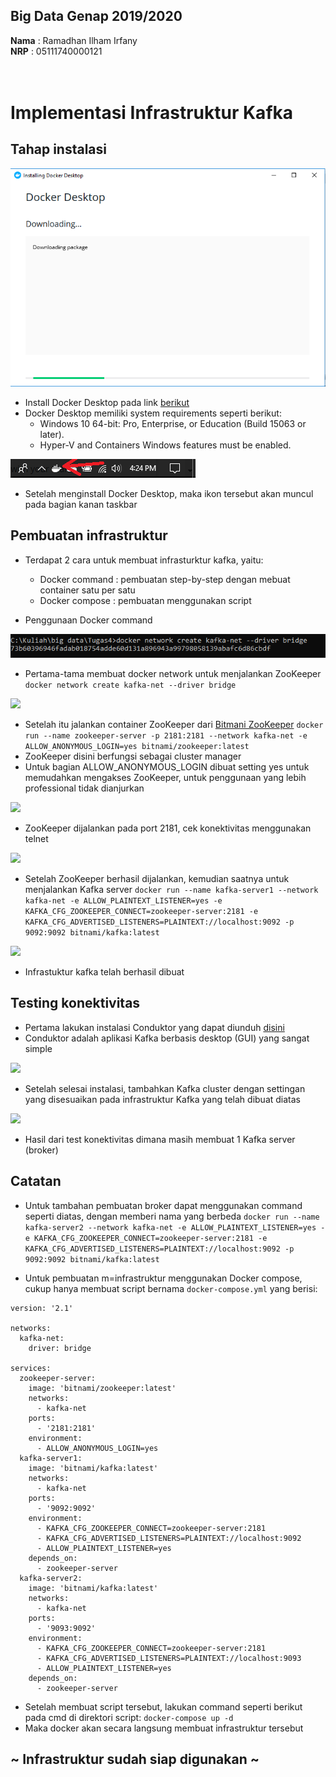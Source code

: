 ## Big Data Genap 2019/2020

**Nama**  : Ramadhan Ilham Irfany<br>
**NRP**   : 05111740000121<br><br><br>

# Implementasi Infrastruktur Kafka

## Tahap instalasi

![](Dokumentasi/install-docker-desktop.PNG)
- Install Docker Desktop pada link [berikut](https://docs.docker.com/docker-for-windows/install/)
- Docker Desktop memiliki system requirements seperti berikut:
  - Windows 10 64-bit: Pro, Enterprise, or Education (Build 15063 or later).
  - Hyper-V and Containers Windows features must be enabled.

![](Dokumentasi/installed-docker-desktop-2.PNG)
- Setelah menginstall Docker Desktop, maka ikon tersebut akan muncul pada bagian kanan taskbar


## Pembuatan infrastruktur

- Terdapat 2 cara untuk membuat infrasturktur kafka, yaitu:
  - Docker command : pembuatan step-by-step dengan mebuat container satu per satu
  - Docker compose : pembuatan menggunakan script

- Penggunaan Docker command

![](Dokumentasi/create-network.PNG)
- Pertama-tama membuat docker network untuk menjalankan ZooKeeper
```docker network create kafka-net --driver bridge```

![](Dokumentasi/docker-run.PNG)
- Setelah itu jalankan container ZooKeeper dari [Bitmani ZooKeeper](https://bitnami.com/stack/zookeeper)
```docker run --name zookeeper-server -p 2181:2181 --network kafka-net -e ALLOW_ANONYMOUS_LOGIN=yes bitnami/zookeeper:latest```
- ZooKeeper disini berfungsi sebagai cluster manager
- Untuk bagian ALLOW_ANONYMOUS_LOGIN dibuat setting yes untuk memudahkan mengakses ZooKeeper, untuk penggunaan yang lebih professional tidak dianjurkan

![](Dokumentasi/telnet.PNG)
- ZooKeeper dijalankan pada port 2181, cek konektivitas menggunakan telnet

![](Dokumentasi/run-broker.PNG)
- Setelah ZooKeeper berhasil dijalankan, kemudian saatnya untuk menjalankan Kafka server
```docker run --name kafka-server1 --network kafka-net -e ALLOW_PLAINTEXT_LISTENER=yes -e KAFKA_CFG_ZOOKEEPER_CONNECT=zookeeper-server:2181 -e KAFKA_CFG_ADVERTISED_LISTENERS=PLAINTEXT://localhost:9092 -p 9092:9092 bitnami/kafka:latest```

![](Dokumentasi/runned.PNG)
- Infrastuktur kafka telah berhasil dibuat


## Testing konektivitas

- Pertama lakukan instalasi Conduktor yang dapat diunduh [disini](https://www.conduktor.io/)
- Conduktor adalah aplikasi Kafka berbasis desktop (GUI) yang sangat simple

![](Dokumentasi/testing.PNG)
- Setelah selesai instalasi, tambahkan Kafka cluster dengan settingan yang disesuaikan pada infrastruktur Kafka yang telah dibuat diatas

![](Dokumentasi/conduktor.PNG)
- Hasil dari test konektivitas dimana masih membuat 1 Kafka server (broker)

## Catatan

- Untuk tambahan pembuatan broker dapat menggunakan command seperti diatas, dengan memberi nama yang berbeda
```docker run --name kafka-server2 --network kafka-net -e ALLOW_PLAINTEXT_LISTENER=yes -e KAFKA_CFG_ZOOKEEPER_CONNECT=zookeeper-server:2181 -e KAFKA_CFG_ADVERTISED_LISTENERS=PLAINTEXT://localhost:9092 -p 9092:9092 bitnami/kafka:latest```

- Untuk pembuatan m=infrastruktur menggunakan Docker compose, cukup hanya membuat script bernama ``docker-compose.yml`` yang berisi:
```
version: '2.1'

networks:
  kafka-net:
    driver: bridge

services:
  zookeeper-server:
    image: 'bitnami/zookeeper:latest'
    networks:
      - kafka-net
    ports:
      - '2181:2181'
    environment:
      - ALLOW_ANONYMOUS_LOGIN=yes
  kafka-server1:
    image: 'bitnami/kafka:latest'
    networks:
      - kafka-net    
    ports:
      - '9092:9092'
    environment:
      - KAFKA_CFG_ZOOKEEPER_CONNECT=zookeeper-server:2181
      - KAFKA_CFG_ADVERTISED_LISTENERS=PLAINTEXT://localhost:9092
      - ALLOW_PLAINTEXT_LISTENER=yes
    depends_on:
      - zookeeper-server
  kafka-server2:
    image: 'bitnami/kafka:latest'
    networks:
      - kafka-net    
    ports:
      - '9093:9092'
    environment:
      - KAFKA_CFG_ZOOKEEPER_CONNECT=zookeeper-server:2181
      - KAFKA_CFG_ADVERTISED_LISTENERS=PLAINTEXT://localhost:9093
      - ALLOW_PLAINTEXT_LISTENER=yes
    depends_on:
      - zookeeper-server
```
- Setelah membuat script tersebut, lakukan command seperti berikut pada cmd di direktori script:
```docker-compose up -d```
- Maka docker akan secara langsung membuat infrastruktur tersebut

## ~ Infrastruktur sudah siap digunakan ~
